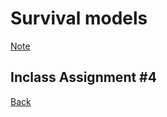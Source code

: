# Survival models
[Note](https://app.box.com/s/kykg6pmjb757lhiuq3knawcakmsz4umc)

## Inclass Assignment #4 

[Back](https://github.com/younghhk/STAT_COMP/)

